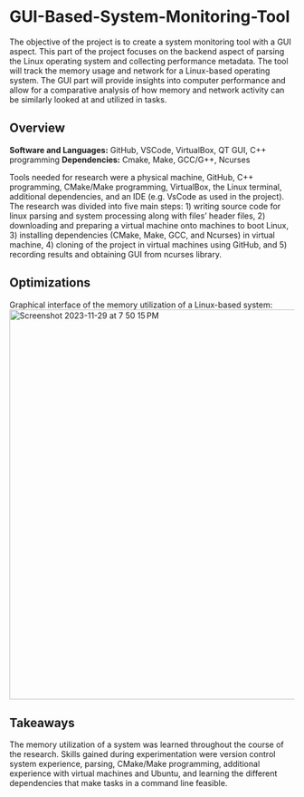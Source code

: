 # GUI-Based-System-Monitoring-Tool

The objective of the project is to create a system monitoring tool with a GUI aspect. This part of the project focuses on the backend aspect of parsing the Linux operating system and collecting performance metadata. The tool will track the memory usage and network for a Linux-based operating system. The GUI part will provide insights into computer performance and allow for a comparative analysis of how memory and network activity can be similarly looked at and utilized in tasks.


## Overview
**Software and Languages:** GitHub, VSCode, VirtualBox, QT GUI, C++ programming
**Dependencies:** Cmake, Make, GCC/G++, Ncurses

Tools needed for research were a physical machine, GitHub, C++ programming, CMake/Make programming, VirtualBox, the Linux terminal, additional dependencies, and an IDE (e.g. VsCode as used in the project). The research was divided into five main steps: 1) writing source code for linux parsing and system processing along with files’ header files, 2) downloading and preparing a virtual machine onto machines to boot Linux, 3) installing dependencies (CMake, Make, GCC, and Ncurses) in virtual machine, 4) cloning of the project in virtual machines using GitHub, and 5) recording results and obtaining GUI from ncurses library.



## Optimizations
Graphical interface of the memory utilization of a Linux-based system:
<img width="688" alt="Screenshot 2023-11-29 at 7 50 15 PM" src="https://github.com/dmarshall00/GUI-Based-System-Monitoring-Tool/assets/88748477/7926b867-5462-474b-a7ff-154cfff16c96">



## Takeaways
The memory utilization of a system was learned throughout the course of the research. Skills gained during experimentation were version control system experience, parsing, CMake/Make programming, additional experience with virtual machines and Ubuntu, and learning the different dependencies that make tasks in a command line feasible.

